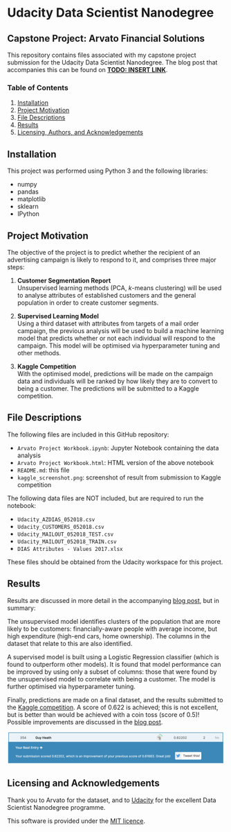 # Udacity Data Scientist Nanodegree
## Capstone Project: Arvato Financial Solutions

This repository contains files associated with my capstone project submission for the Udacity Data Scientist Nanodegree. The blog post that accompanies this can be found on [**TODO: INSERT LINK**](#LinkToBlogPost).

### Table of Contents

1. [Installation](#installation)
2. [Project Motivation](#motivation)
3. [File Descriptions](#files)
4. [Results](#results)
5. [Licensing, Authors, and Acknowledgements](#licensing)

## Installation <a name="installation"></a>

This project was performed using Python 3 and the following libraries:

- numpy
- pandas
- matplotlib
- sklearn
- IPython

## Project Motivation<a name="motivation"></a>

The objective of the project is to predict whether the recipient of an advertising campaign is likely to respond to it, and comprises three major steps:

1. **Customer Segmentation Report**  
Unsupervised learning methods (PCA, *k*-means clustering) will be used to analyse attributes of established customers and the general population in order to create customer segments.

2. **Supervised Learning Model**  
Using a third dataset with attributes from targets of a mail order campaign, the previous analysis will be used to build a machine learning model that predicts whether or not each individual will respond to the campaign. This model will be optimised via hyperparameter tuning and other methods.

3. **Kaggle Competition**  
With the optimised model, predictions will be made on the campaign data and individuals will be ranked by how likely they are to convert to being a customer. The predictions will be submitted to a Kaggle competition.

## File Descriptions <a name="files"></a>

The following files are included in this GitHub repository:

- `Arvato Project Workbook.ipynb`: Jupyter Notebook containing the data analysis
- `Arvato Project Workbook.html`: HTML version of the above notebook
- `README.md`: this file
- `kaggle_screenshot.png`: screenshot of result from submission to Kaggle competition

The following data files are NOT included, but are required to run the notebook:

- `Udacity_AZDIAS_052018.csv`
- `Udacity_CUSTOMERS_052018.csv`
- `Udacity_MAILOUT_052018_TEST.csv`
- `Udacity_MAILOUT_052018_TRAIN.csv`
- `DIAS Attributes - Values 2017.xlsx`

These files should be obtained from the Udacity workspace for this project.

## Results<a name="results"></a>

Results are discussed in more detail in the accompanying [blog post](https://guyhth.medium.com/needles-in-the-haystack-identifying-customers-for-arvato-financial-solutions-2f66e61e3f8a), but in summary:

The unsupervised model identifies clusters of the population that are more likely to be customers: financially-aware people with average income, but high expenditure (high-end cars, home ownership). The columns in the dataset that relate to this are also identified.

A supervised model is built using a Logistic Regression classifier (which is found to outperform other models). It is found that model performance can be improved by using only a subset of columns: those that were found by the unsupervised model to correlate with being a customer. The model is further optimised via hyperparameter tuning.

Finally, predictions are made on a final dataset, and the results submitted to the [Kaggle competition](https://www.kaggle.com/c/udacity-arvato-identify-customers/). A score of 0.622 is achieved; this is not excellent, but is better than would be achieved with a coin toss (score of 0.5)! Possible improvements are discussed in the [blog post](https://guyhth.medium.com/needles-in-the-haystack-identifying-customers-for-arvato-financial-solutions-2f66e61e3f8a).

![Kaggle screenshot](kaggle_screenshot.png)

## Licensing and Acknowledgements<a name="licensing"></a>

Thank you to Arvato for the dataset, and to [Udacity](https://www.udacity.com) for the excellent Data Scientist Nanodegree programme.

This software is provided under the [MIT licence](https://opensource.org/licenses/MIT).
